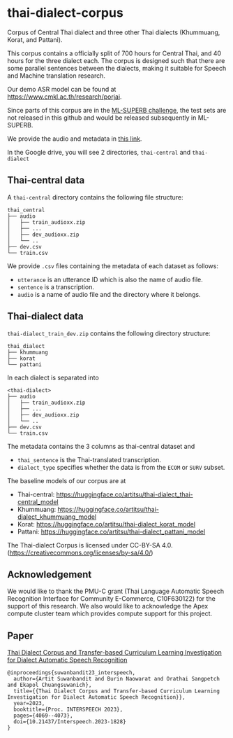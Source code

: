 # thai-dialect-corpus
Corpus of Central Thai dialect and three other Thai dialects (Khummuang, Korat, and Pattani).

This corpus contains a officially split of 700 hours for Central Thai, and 40 hours for the three dialect each. The corpus is designed such that there are some parallel sentences between the dialects, making it suitable for Speech and Machine translation research.

Our demo ASR model can be found at https://www.cmkl.ac.th/research/porjai.

Since parts of this corpus are in the [ML-SUPERB challenge](https://multilingual.superbbenchmark.org), the test sets are not released in this github and would be released subsequently in ML-SUPERB.

We provide the audio and metadata in [this link](https://drive.google.com/drive/folders/14_niFB5fH29z4hZybEVF-jK5Q-wi9s5U?usp=share_link).

In the Google drive, you will see 2 directories, `thai-central` and `thai-dialect`

## Thai-central data

A `thai-central` directory contains the following file structure:

```
thai_central
├── audio
│   ├── train_audioxx.zip
│   ├── ...
│   ├── dev_audioxx.zip
│   └── ..
├── dev.csv
└── train.csv
```

We provide `.csv` files containing the metadata of each dataset as follows:

- `utterance` is an utterance ID which is also the name of audio file.
- `sentence` is a transcription.
- `audio` is a name of audio file and the directory where it belongs.


## Thai-dialect data

`thai-dialect_train_dev.zip` contains the following directory structure:

```
thai_dialect
├── khummuang
├── korat
└── pattani
```

In each dialect is separated into

```
<thai-dialect>
├── audio
│   ├── train_audioxx.zip
│   ├── ...
│   ├── dev_audioxx.zip
│   └── ..
├── dev.csv
└── train.csv
```
The metadata contains the 3 columns as thai-central dataset and
- `thai_sentence` is the Thai-translated transcription.
- `dialect_type` specifies whether the data is from the `ECOM` or `SURV` subset.

The baseline models of our corpus are at
- Thai-central: https://huggingface.co/artitsu/thai-dialect_thai-central_model
- Khummuang: https://huggingface.co/artitsu/thai-dialect_khummuang_model
- Korat: https://huggingface.co/artitsu/thai-dialect_korat_model
- Pattani: https://huggingface.co/artitsu/thai-dialect_pattani_model


The Thai-dialect Corpus is licensed under CC-BY-SA 4.0. (https://creativecommons.org/licenses/by-sa/4.0/)

## Acknowledgement

We would like to thank the PMU-C grant (Thai Language Automatic Speech Recognition Interface for Community E-Commerce, C10F630122)
for the support of this research. 
We also would like to acknowledge the Apex compute cluster team which provides compute support for this project.

## Paper

[Thai Dialect Corpus and Transfer-based Curriculum Learning Investigation for Dialect Automatic Speech Recognition](https://www.isca-speech.org/archive/pdfs/interspeech_2023/suwanbandit23_interspeech.pdf)
```
@inproceedings{suwanbandit23_interspeech,
  author={Artit Suwanbandit and Burin Naowarat and Orathai Sangpetch and Ekapol Chuangsuwanich},
  title={{Thai Dialect Corpus and Transfer-based Curriculum Learning Investigation for Dialect Automatic Speech Recognition}},
  year=2023,
  booktitle={Proc. INTERSPEECH 2023},
  pages={4069--4073},
  doi={10.21437/Interspeech.2023-1828}
}
```
